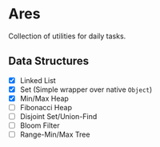 # Ares
Collection of utilities for daily tasks.

## Data Structures
- [x] Linked List
- [x] Set (Simple wrapper over native `Object`)
- [x] Min/Max Heap
- [ ] Fibonacci Heap
- [ ] Disjoint Set/Union-Find
- [ ] Bloom Filter
- [ ] Range-Min/Max Tree
